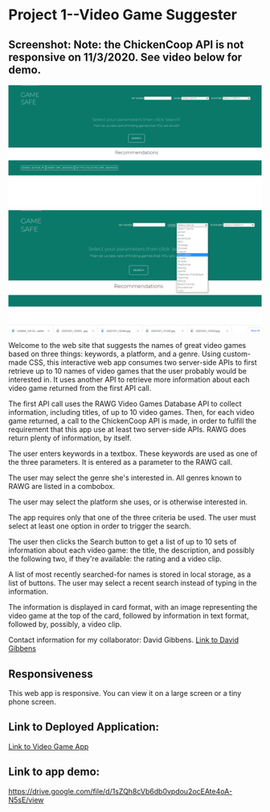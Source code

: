 
# Project 1--Video Game Suggester

## Screenshot:  Note: the ChickenCoop API is not responsive on 11/3/2020.  See video below for demo.

![Video Game Selector](https://github.com/MarioThompson0010/Project_1_develop/blob/main/assets/images/Screenshot.PNG)
![Video Game Screenshot 2](https://github.com/MarioThompson0010/Project_1_develop/blob/main/assets/images/Screenshot2.PNG)


Welcome to the web site that suggests the names of great video games based on three things: keywords, a platform, and a genre.  Using custom-made CSS, this interactive web app consumes two server-side APIs to first retrieve up to 10 names of video games that the user probably would be interested in.  It uses another API to retrieve more information about each video game returned from the first API call.  

The first API call uses the RAWG Video Games Database API to collect information, including titles, of up to 10 video games.  Then, for each video game returned, a call to the ChickenCoop API is made, in order to fulfill the requirement that this app use at least two server-side APIs.  RAWG does return plenty of information, by itself.  

The user enters keywords in a textbox.  These keywords are used as one of the three parameters.  It is entered as a parameter to the RAWG call.  

The user may select the genre she's interested in.  All genres known to RAWG are listed in a combobox.

The user may select the platform she uses, or is otherwise interested in.  

The app requires only that one of the three criteria be used. The user must select at least one option in order to trigger the search.

The user then clicks the Search button to get a list of up to 10 sets of information about each video game: the title, the description, and possibly the following two, if they're available: the rating and a video clip.  

A list of most recently searched-for names is stored in local storage, as a list of buttons.  The user may select a recent search instead of typing in the information.

The information is displayed in card format, with an image representing the video game at the top of the card, followed by information in text format, followed by, possibly, a video clip.  

Contact information for my collaborator: David Gibbens. 
[Link to David Gibbens](https://github.com/dgibbs8089)

## Responsiveness

This web app is responsive. You can view it on a large screen or a tiny phone screen.

## Link to Deployed Application:

[Link to Video Game App](https://mariothompson0010.github.io/Project_1_develop/)

## Link to app demo:
https://drive.google.com/file/d/1sZQh8cVb6db0vpdou2ocEAte4oA-N5sE/view


